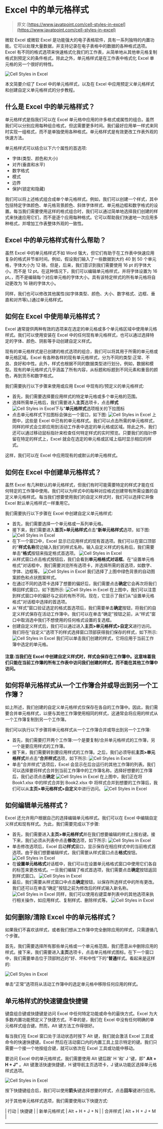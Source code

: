 # Excel 中的单元格样式

> 原文:[https://www.javatpoint.com/cell-styles-in-excel](https://www.javatpoint.com/cell-styles-in-excel)

微软 Excel 或微软 Excel 是功能强大的电子表格软件，具有一系列独特的内置功能。它可以处理大量数据，并支持记录在电子表格中的数据的各种格式选项。Excel 有不同的格式选项来快速格式化我们的工作表，从简单地从其他单元格复制格式到预定义的条件格式。除此之外，单元格样式是在工作表中格式化 Excel 单元格的另一个很好的特性。

![Cell Styles in Excel](../Images/328e8fbcadcd1756fd1ee147f3d5bf2a.png)

本文简要介绍了 Excel 中的单元格样式，以及在 Excel 中应用预定义单元格样式和创建自定义单元格样式的分步教程。

## 什么是 Excel 中的单元格样式？

单元格样式是指我们可以在 Excel 单元格中应用的许多格式或属性的组合。虽然我们可以分别应用每种组合格式，但这需要更多时间。我们最好应用单一样式来同时实现一组格式，而不是单独使用各种格式。单元格样式是有效更改工作表外观的快速方法。

单元格样式可以结合以下六个属性的首选项:

*   字体(类型、颜色和大小)
*   对齐(垂直和水平)
*   数字格式
*   模式
*   边界
*   保护(锁定和隐藏)

我们可以将上述格式组合成单个单元格样式。例如，我们可以创建一个样式，其中包括特定字体颜色、单元格背景颜色、斜体字体样式、单元格边框和数字格式的设置。每当我们需要使用这样的格式组合时，我们可以通过简单地选择我们创建的样式来快速应用它们，而不是逐个应用每种格式。它可以帮助我们快速地一次应用多种格式，并增加工作表整体外观的一致性。

## Excel 中的单元格样式有什么帮助？

虽然 Excel 中的单元格样式不如 Word 强大，但它们有助于在工作表中快速应用复杂的格式并节省时间。例如，假设我们输入了一些数据到大约 40 到 50 个单元格，字体大小为 12 磅。但是，后来，我们意识到我们需要使用 16 pt 的字体大小。而不是 12 pt。在这种情况下，我们可以编辑单元格样式，并将字体设置为 16 pt。，而不是编辑每个对应单元格的字体大小。具有该特定样式的所有单元格将自动更改为 16 磅的字体大小。

同样，我们也可以修改其他属性(如字体类型、颜色、大小、数字格式、边框、垂直和对齐等)。)通过单元格样式。

## 如何在 Excel 中使用单元格样式？

Excel 通常提供两种有效的选项来在选定的单元格或多个单元格区域中使用单元格样式。我们可以使用安装在 Excel 中的任何现有单元格样式，也可以通过选择特定的字体、颜色、阴影等手动创建自定义样式。

现有的单元格样式是已创建的格式选项的组合，我们可以将其用于所需的单元格或单元格区域。Excel 有各种各样的现有单元格样式，分为不同的类型:正常、不良、良好和中性。此外，样式也根据不同的数据类型进行划分。例如，数据和模型。现有的单元格样式几乎涵盖了所有内容，从标题和标题到不同元素和重音的颜色，再到货币和数字格式。

我们需要执行以下步骤来使用或应用 Excel 中现有的/预定义的单元格样式:

*   首先，我们需要选择要应用样式的特定单元格或多个单元格的范围。
*   选择所需单元格后，我们需要进入**主页**选项卡，点击**样式**
    ![Cell Styles in Excel](../Images/1dc639c08bd27f29b85abb196e22ef0f.png)下与“**单元格样式**选项相关的下拉图标
*   点击单元格样式下拉图标会弹出一个窗口，如下图:
    ![Cell Styles in Excel](../Images/7c382a04b3da75d7ac49632fed641e08.png)
    上图中，这些是 Excel 中已有的单元格样式。我们可以点击所需的单元格样式，同样的样式会立即应用到活动工作表中选定的单元格或区域。除此之外，我们还可以通过移动鼠标指针来检查任何特定样式的实时预览。只要我们的指针停留在特定的样式上，Excel 就会在选定的单元格或区域上临时显示相应的样式。

这样，我们可以在 Excel 中应用现有的或默认的单元格样式。

## 如何在 Excel 中创建单元格样式？

虽然 Excel 有几种默认的单元格样式，但我们有时可能需要特定的样式才能在任何特定的工作簿中使用。我们可以为样式中的每种对应格式创建带有所需设置的自定义单元格样式。每当我们想要使用我们的自定义样式时，我们可以选择它并像 Excel 默认单元格样式一样重用它。

我们需要执行以下步骤在 Excel 中创建自定义单元格样式:

*   首先，我们需要选择一个单元格或一系列单元格。
*   接下来，我们需要进入**首页>单元格样式**点击“**新单元格样式**选项，如下图:
    ![Cell Styles in Excel](../Images/3f9369da6d38877d2806d2d8d036be00.png)
*   在下一个窗口中，Excel 显示已应用样式的现有首选项。我们可以在窗口顶部的“**样式名称**旁边输入我们的样式名称。输入自定义样式的名称后，我们需要单击“**格式**按钮来指定格式首选项。
    ![Cell Styles in Excel](../Images/96fbe0f2d883f8fa4d1f4e203058d5e1.png)
*   从样式窗口点击格式按钮后，我们会看到**单元格格式对话框**。在“设置单元格格式”对话框中，我们需要浏览所有选项卡，并选择所需的首选项，如数字、字体、边框等。
    ![Cell Styles in Excel](../Images/29bd0d59aa5a6a0ef8248db0a232719e.png)
    我们选择了上图中绿色背景的自动图案颜色和点状图案样式。
*   在通过不同的选项卡选择了想要的偏好后，我们需要点击**确定**它会再次将我们移回样式窗口，如下图所示:
    ![Cell Styles in Excel](../Images/80e2fc4d21b1a2b3128d5eaed51c95ae.png)
    在上图中，我们可以注意到样式窗口中的偏好与之前的有所不同。现在，它显示了我们从“设置单元格格式”对话框中选择的首选项。
*   从“样式”窗口验证选定的格式首选项后，我们需要单击**确定**按钮，将我们的自定义样式保存在活动工作簿中。我们可以在单击“确定”按钮之前，从“样式”窗口中取消选中我们不想使用的任何格式设置的复选框。
*   创建自定义样式后，我们可以通过进入**主页>单元格样式>自定义**进行访问。我们将在“自定义”选项下的样式选择窗口顶部获得我们保存的样式，如下所示:
    ![Cell Styles in Excel](../Images/4f18dc1e307672524149538191bc313b.png)
    我们可以单击我们创建的样式，它将应用于当前工作簿中选定的单元格。

#### 注意:当我们在 Excel 中创建自定义样式时，样式会保存在工作簿中。这意味着我们只能在当前工作簿的所有工作表中访问我们创建的样式，而不能在其他工作簿中访问。

## 如何将单元格样式从一个工作簿合并或导出到另一个工作簿？

如上所述，我们创建的自定义单元格样式仅保存在各自的工作簿中。因此，我们需要合并单元格样式，以便与其他工作簿使用相同的样式，这通常会将应用的样式从一个工作簿复制到另一个工作簿。

我们可以执行以下步骤将单元格样式从一个工作簿合并或导出到另一个工作簿:

*   首先，我们需要打开两个工作簿:一个是要复制/合并单元格样式的工作簿，另一个是要应用样式的工作簿。
*   接下来，我们需要转到要应用样式的工作簿。之后，我们必须导航**主页>单元格样式**并点击“**合并样式**选项，如下所示:
    ![Cell Styles in Excel](../Images/90eeba4ce8836421b3ec4eb46974f623.png)
*   单击“合并样式”选项后，Excel 会显示在后台运行的其他工作簿的列表。我们可以选择要将样式合并到当前工作簿中的工作簿名称。选择好想要的工作簿后，我们必须点击**确定**
    ![Cell Styles in Excel](../Images/7fbe10c1f1d78f18a050dd8c95587fa8.png)
    在上图中，我们正在将 Book1.xlsx 中的样式合并到 Book2.xlsx 中
    将样式合并到想要的工作簿后，我们可以从**主页>单元格样式>自定义**中进行访问。
    ![Cell Styles in Excel](../Images/76b42d485f8c98d78043c563885c15e3.png)

## 如何编辑单元格样式？

Excel 还允许用户根据自己的选择编辑单元格样式。我们可以在 Excel 中编辑自定义样式和现有样式。为此，我们需要完成以下步骤:

*   首先，我们需要进入**主页>单元格样式**并在我们想要编辑的样式上按右键。接下来，我们必须从列表中点击**修改**选项，如下所示:
    ![Cell Styles in Excel](../Images/884ff9c61f41390f20e2e3ecd59697ac.png)
*   单击修改选项后，Excel 启动**样式**窗口，显示保存在相应样式中的当前格式首选项。由于我们想要编辑样式，我们需要从样式窗口点击**格式**按钮。
    ![Cell Styles in Excel](../Images/b77c98ce82bfbb5345116b815a36fc62.png)
*   在**设置单元格格式**对话框中，我们可以在设置单元格格式窗口中使用它们各自的标签来更改格式。一旦我们编辑了格式首选项，我们需要点击**确定**按钮返回到样式窗口。
    ![Cell Styles in Excel](../Images/0817ff07ca710fbb9d0421e59bd00f29.png)
*   最后，我们需要从样式窗口中点击**确定**按钮，以保存所选样式中的所有更改。我们还可以在单击“确定”按钮之前为修改后的样式输入新名称。
    ![Cell Styles in Excel](../Images/962f278dc8da9c9cd8c7fbf500028795.png)
    同样，我们可以使用右键菜单列表中的其他选项来执行相关操作，如应用样式、复制样式、删除样式等。
    ![Cell Styles in Excel](../Images/d33a0f97194c31ee8ab5becaf81e9226.png)

## 如何删除/清除 Excel 中的单元格样式？

如果我们不喜欢该样式，或者我们想从工作簿中完全删除应用的样式，只需遵循几个步骤。

首先，我们需要选择所有那些单元格或一个单元格范围，我们愿意从中删除应用的样式。接下来，我们需要进入**主页**选项卡，点击单元格样式图标。在下一个窗口中，我们需要单击位于顶部附近的“好、坏和中性”下的“**普通**样式。看起来是这样的:

![Cell Styles in Excel](../Images/d125dd8179c1b77e3ddfa0c19b7fb5ad.png)

单击“正常”选项将从活动工作簿中的选定单元格中移除任何应用的样式。

## 单元格样式的快速键盘快捷键

键盘组合键或快捷键是访问 Excel 中任何特定功能或命令的最快方式。Excel 为大多数内置功能预定义了快捷方式。不幸的是，我们在 Excel 中没有任何明确的单元格样式组合键。然而，Alt 键方法工作得很好。

每当我们在 Excel 窗口处于活动状态时按下 Alt 键，我们就会激活 Excel 工具或命令的快速快捷键。Excel 然后在活动窗口内的内置工具上显示特定的键。我们只需要一个接一个地按组合键，就可以依次在 Excel 工具或功能中移动。

要访问 Excel 中的单元格样式，我们需要使用 Alt 键后跟' H '和' J '键，即" **Alt + H + J"** 。Alt 键激活快速快捷键，H 键导航主页选项卡，J 键从功能区选择单元格样式选项。

![Cell Styles in Excel](../Images/6027aa4af464d38e06312e3660e90d64.png)

按下快捷键组合后，我们可以使用**箭头**键选择想要的样式，点击**回车**键进行应用。

对于其他单元格样式选项，我们需要使用以下快捷方式:

| 行动 | 快捷键 |
| 新单元格样式 | Alt + H + J + N |
| 合并样式 | Alt + H + J + M |

* * *
